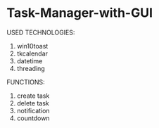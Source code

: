 # Task-Manager-with-GUI
USED TECHNOLOGIES:
1. win10toast
2. tkcalendar
3. datetime
4. threading

FUNCTIONS:
1. create task
2. delete task
3. notification
4. countdown
